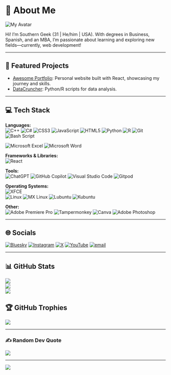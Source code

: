 # 💫 About Me
![My Avatar](https://github.com/user-attachments/assets/1c02cbb1-cd20-45be-8f8f-021ca5f12a7e)


Hi! I’m Southern Geek (31 | He/him | USA). With degrees in Business, Spanish, and an MBA, I’m passionate about learning and exploring new fields—currently, web development!

---

## 🚀 Featured Projects
- [Awesome Portfolio](https://github.com/Southern-Geek/awesome-portfolio): Personal website built with React, showcasing my journey and skills.
- [DataCruncher](https://github.com/Southern-Geek/datacruncher): Python/R scripts for data analysis.

---

## 💻 Tech Stack

**Languages:**  
![C++](https://img.shields.io/badge/c++-%2300599C.svg?style=plastic&logo=c%2B%2B&logoColor=white) ![C#](https://img.shields.io/badge/c%23-%23239120.svg?style=plastic&logo=csharp&logoColor=white) ![CSS3](https://img.shields.io/badge/css3-%231572B6.svg?style=plastic&logo=css3&logoColor=white) ![JavaScript](https://img.shields.io/badge/javascript-%23323330.svg?style=plastic&logo=javascript&logoColor=%23F7DF1E) ![HTML5](https://img.shields.io/badge/html5-%23E34F26.svg?style=plastic&logo=html5&logoColor=white) ![Python](https://img.shields.io/badge/python-3670A0?style=plastic&logo=python&logoColor=ffdd54) ![R](https://img.shields.io/badge/r-%23276DC3.svg?style=plastic&logo=r&logoColor=white) ![Git](https://img.shields.io/badge/git-%23F05033.svg?style=plastic&logo=git&logoColor=white)  ![Bash Script](https://img.shields.io/badge/bash_script-%23121011.svg?style=plastic&logo=gnu-bash&logoColor=white)

 ![Microsoft Excel](https://img.shields.io/badge/Microsoft_Excel-217346?style=for-the-badge&logo=microsoft-excel&logoColor=white) ![Microsoft Word](https://img.shields.io/badge/Microsoft_Word-2B579A?style=for-the-badge&logo=microsoft-word&logoColor=white) 

**Frameworks & Libraries:**  
![React](https://img.shields.io/badge/react-%2320232a.svg?style=plastic&logo=react&logoColor=%2361DAFB) 

**Tools:**  
![ChatGPT](https://img.shields.io/badge/chatGPT-74aa9c?style=for-the-badge&logo=openai&logoColor=white) ![GitHub Copilot](https://img.shields.io/badge/github_copilot-8957E5?style=for-the-badge&logo=github-copilot&logoColor=white) ![Visual Studio Code](https://img.shields.io/badge/Visual%20Studio%20Code-0078d7.svg?style=for-the-badge&logo=visual-studio-code&logoColor=white) ![Gitpod](https://img.shields.io/badge/gitpod-f06611.svg?style=for-the-badge&logo=gitpod&logoColor=white)

**Operating Systems:**  
![XFCE](https://img.shields.io/badge/XFCE-%232284F2.svg?style=plastic&logo=xfce&logoColor=white)  
![Linux](https://img.shields.io/badge/Linux-FCC624?style=for-the-badge&logo=linux&logoColor=black) ![MX Linux](https://img.shields.io/badge/-MX%20Linux-%23000000?style=for-the-badge&logo=MXlinux&logoColor=white) ![Lubuntu](https://img.shields.io/badge/-Lubuntu-%230065C2?style=for-the-badge&logo=lubuntu&logoColor=white) ![Kubuntu](https://img.shields.io/badge/-KUbuntu-%230079C1?style=for-the-badge&logo=kubuntu&logoColor=white) 

**Other:**  
 ![Adobe Premiere Pro](https://img.shields.io/badge/Adobe%20Premiere%20Pro-9999FF.svg?style=plastic&logo=Adobe%20Premiere%20Pro&logoColor=white) ![Tampermonkey](https://img.shields.io/badge/tampermonkey-%2300485B.svg?style=plastic&logo=tampermonkey&logoColor=white) ![Canva](https://img.shields.io/badge/Canva-%2300C4CC.svg?style=plastic&logo=Canva&logoColor=white) ![Adobe Photoshop](https://img.shields.io/badge/adobe%20photoshop-%2331A8FF.svg?style=plastic&logo=adobe%20photoshop&logoColor=white)
 
---

## 🌐 Socials

[![Bluesky](https://img.shields.io/badge/bluesky-0285FF?style=for-the-badge&logo=bluesky&logoColor=%23FFFFFF)](https://bsky.app/profile/southerngeek.bsky.social‬) [![Instagram](https://img.shields.io/badge/Instagram-%23E4405F.svg?logo=Instagram&logoColor=white)](https://instagram.com/southerngeek94) [![X](https://img.shields.io/badge/X-black.svg?logo=X&logoColor=white)](https://x.com/southern_geek94) [![YouTube](https://img.shields.io/badge/YouTube-%23FF0000.svg?logo=YouTube&logoColor=white)](https://youtube.com/@SouthernGeek-94) [![email](https://img.shields.io/badge/Email-D14836?logo=gmail&logoColor=white)](mailto:southerngeek94@gmail.com) 

---

## 📊 GitHub Stats

![](https://github-readme-stats.vercel.app/api?username=Southern-Geek&theme=dark&hide_border=false&include_all_commits=false&count_private=false)<br/>
![](https://nirzak-streak-stats.vercel.app/?user=Southern-Geek&theme=dark&hide_border=false)<br/>
![](https://github-readme-stats.vercel.app/api/top-langs/?username=Southern-Geek&theme=dark&hide_border=false&include_all_commits=false&count_private=false&layout=compact)


## 🏆 GitHub Trophies

![](https://github-profile-trophy.vercel.app/?username=Southern-Geek&theme=shadow_red&no-frame=false&no-bg=true&margin-w=4)

---

### ✍️ Random Dev Quote

[![](https://visitcount.itsvg.in/api?id=Southern-Geek&icon=9&color=4)](https://visitcount.itsvg.in)

---

[![](https://visitcount.itsvg.in/api?id=southern-geek&icon=0&color=0)](https://visitcount.itsvg.in)
